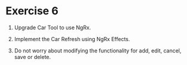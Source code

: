 # Exercise 6

1. Upgrade Car Tool to use NgRx.

2. Implement the Car Refresh using NgRx Effects.

3. Do not worry about modifying the functionality for add, edit, cancel, save or delete.